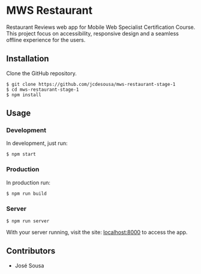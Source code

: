 # MWS Restaurant

Restaurant Reviews web app for Mobile Web Specialist Certification Course. This project focus on accessibility, responsive design and a seamless offline experience for the users.

<a name="instalation"></a>
## Installation

Clone the GitHub repository.

```
$ git clone https://github.com/jcdesousa/mws-restaurant-stage-1
$ cd mws-restaurant-stage-1
$ npm install
```

<a name="usage"></a>
## Usage

### Development
In development, just run:

```
$ npm start
```


### Production
In production run:
```
$ npm run build
```

### Server
```
$ npm run server
```

With your server running, visit the site: [localhost:8000](http://localhost:8000/) to access the app.

<a name="contributors"></a>
Contributors
------------

* José Sousa
